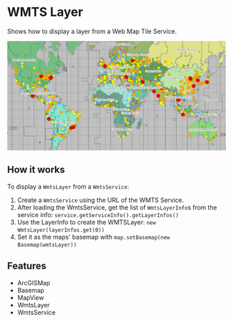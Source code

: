 <h1>WMTS Layer</h1>

<p>Shows how to display a layer from a Web Map Tile Service.</p>

<p><img src="WmtsLayer.png"/></p>

<h2>How it works</h2>

<p>To display a <code>WmtsLayer</code> from a <code>WmtsService</code>:</p>

<ol>
  <li>Create a <code>WmtsService</code> using the URL of the WMTS Service.</li>
  <li>After loading the WmtsService, get the list of <code>WmtsLayerInfo</code>s from the service info: 
  <code>service.getServiceInfo().getLayerInfos()</code></li>
  <li>Use the LayerInfo to create the WMTSLayer: <code>new WmtsLayer(layerInfos.get(0))</code></li>
  <li>Set it as the maps' basemap with <code>map.setBasemap(new Basemap(wmtsLayer))</code></li>
</ol>

<h2>Features</h2>

<ul>
  <li>ArcGISMap</li>
  <li>Basemap</li>
  <li>MapView</li>
  <li>WmtsLayer</li>
  <li>WmtsService</li>
</ul>
